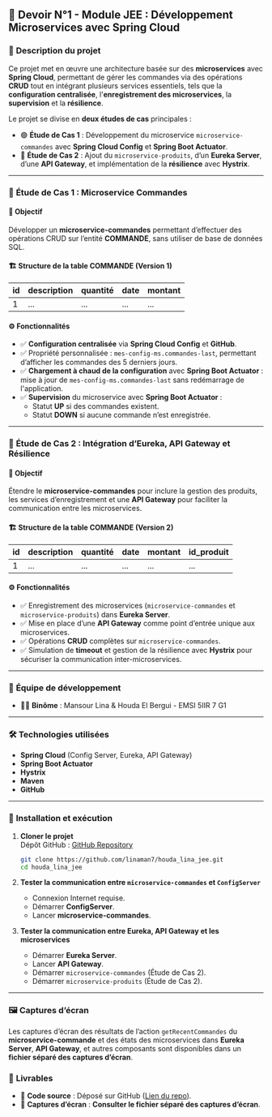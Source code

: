 
## 📌 **Devoir N°1 - Module JEE : Développement Microservices avec Spring Cloud**

### 📝 **Description du projet**

Ce projet met en œuvre une architecture basée sur des **microservices** avec **Spring Cloud**, permettant de gérer les commandes via des opérations **CRUD** tout en intégrant plusieurs services essentiels, tels que la **configuration centralisée**, l'**enregistrement des microservices**, la **supervision** et la **résilience**.

Le projet se divise en **deux études de cas** principales :

- 🟢 **Étude de Cas 1** : Développement du microservice `microservice-commandes` avec **Spring Cloud Config** et **Spring Boot Actuator**.
- 🔵 **Étude de Cas 2** : Ajout du `microservice-produits`, d’un **Eureka Server**, d’une **API Gateway**, et implémentation de la **résilience** avec **Hystrix**.

---

### 🔹 **Étude de Cas 1 : Microservice Commandes**

#### 🎯 **Objectif**
Développer un **microservice-commandes** permettant d’effectuer des opérations CRUD sur l’entité **COMMANDE**, sans utiliser de base de données SQL.

#### 🏗️ **Structure de la table COMMANDE (Version 1)**

| id  | description | quantité | date       | montant |
| --- | ----------- | -------- | ---------- | ------- |
| 1   | ...         | ...      | ...        | ...     |

#### ⚙️ **Fonctionnalités**
- ✅ **Configuration centralisée** via **Spring Cloud Config** et **GitHub**.
- ✅ Propriété personnalisée : `mes-config-ms.commandes-last`, permettant d’afficher les commandes des 5 derniers jours.
- ✅ **Chargement à chaud de la configuration** avec **Spring Boot Actuator** : mise à jour de `mes-config-ms.commandes-last` sans redémarrage de l'application.
- ✅ **Supervision** du microservice avec **Spring Boot Actuator** :
  - Statut **UP** si des commandes existent.
  - Statut **DOWN** si aucune commande n’est enregistrée.

---

### 🔹 **Étude de Cas 2 : Intégration d’Eureka, API Gateway et Résilience**

#### 🎯 **Objectif**
Étendre le **microservice-commandes** pour inclure la gestion des produits, les services d’enregistrement et une **API Gateway** pour faciliter la communication entre les microservices.

#### 🏗️ **Structure de la table COMMANDE (Version 2)**

| id  | description | quantité | date       | montant | id_produit |
| --- | ----------- | -------- | ---------- | ------- | ---------- |
| 1   | ...         | ...      | ...        | ...     | ...        |

#### ⚙️ **Fonctionnalités**
- ✅ Enregistrement des microservices (`microservice-commandes` et `microservice-produits`) dans **Eureka Server**.
- ✅ Mise en place d’une **API Gateway** comme point d’entrée unique aux microservices.
- ✅ Opérations **CRUD** complètes sur `microservice-commandes`.
- ✅ Simulation de **timeout** et gestion de la résilience avec **Hystrix** pour sécuriser la communication inter-microservices.

---

### 👥 **Équipe de développement**

- 👩‍💻 **Binôme** : Mansour Lina & Houda El Bergui - EMSI 5IIR 7 G1

---

### 🛠️ **Technologies utilisées**
- **Spring Cloud** (Config Server, Eureka, API Gateway)
- **Spring Boot Actuator**
- **Hystrix**
- **Maven**
- **GitHub**

---

### 🚀 **Installation et exécution**

1. **Cloner le projet**  
   Dépôt GitHub : [GitHub Repository](https://github.com/linaman7/houda_lina_jee.git)
   ```bash
   git clone https://github.com/linaman7/houda_lina_jee.git
   cd houda_lina_jee
   ```

2. **Tester la communication entre `microservice-commandes` et `ConfigServer`**
   - Connexion Internet requise.
   - Démarrer **ConfigServer**.
   - Lancer **microservice-commandes**.

3. **Tester la communication entre Eureka, API Gateway et les microservices**
   - Démarrer **Eureka Server**.
   - Lancer **API Gateway**.
   - Démarrer `microservice-commandes` (Étude de Cas 2).
   - Démarrer `microservice-produits` (Étude de Cas 2).

---

### 🖼️ **Captures d’écran**

Les captures d’écran des résultats de l’action `getRecentCommandes` du **microservice-commande** et des états des microservices dans **Eureka Server**, **API Gateway**, et autres composants sont disponibles dans un **fichier séparé des captures d’écran**.


### 📜 **Livrables**
- 📌 **Code source** : Déposé sur GitHub ([Lien du repo](https://github.com/linaman7/houda_lina_jee.git)).
- 📌 **Captures d’écran** : **Consulter le fichier séparé des captures d’écran**.

